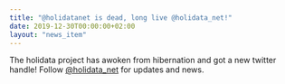 ```yaml
---
title: "@holidatanet is dead, long live @holidata_net!"
date: 2019-12-30T00:00:00+02:00
layout: "news_item"
---
```


The holidata project has awoken from hibernation and got a new twitter handle!
Follow [@holidata_net](https://twitter.com/holidata_net) for updates and news.
<!--more-->
